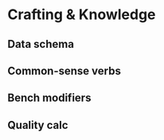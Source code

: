 # Crafting & Knowledge

## Data schema

## Common-sense verbs

## Bench modifiers

## Quality calc


